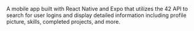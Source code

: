 A mobile app built with React Native and Expo that utilizes the 42 API to search for user logins and display detailed information including profile picture, skills, completed projects, and more.